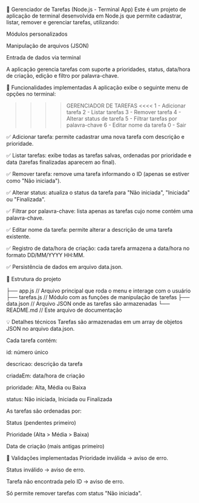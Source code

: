 ﻿📝 Gerenciador de Tarefas (Node.js - Terminal App)
Este é um projeto de aplicação de terminal desenvolvida em Node.js que permite cadastrar, listar, remover e gerenciar tarefas, utilizando:

Módulos personalizados

Manipulação de arquivos (JSON)

Entrada de dados via terminal

A aplicação gerencia tarefas com suporte a prioridades, status, data/hora de criação, edição e filtro por palavra-chave.

🎯 Funcionalidades implementadas
A aplicação exibe o seguinte menu de opções no terminal:

 >>>> GERENCIADOR DE TAREFAS <<<<
1 - Adicionar tarefa
2 - Listar tarefas
3 - Remover tarefa
4 - Alterar status de tarefa
5 - Filtrar tarefas por palavra-chave
6 - Editar nome da tarefa
0 - Sair

✅ Adicionar tarefa: permite cadastrar uma nova tarefa com descrição e prioridade.

✅ Listar tarefas: exibe todas as tarefas salvas, ordenadas por prioridade e data (tarefas finalizadas aparecem ao final).

✅ Remover tarefa: remove uma tarefa informando o ID (apenas se estiver como "Não iniciada").

✅ Alterar status: atualiza o status da tarefa para "Não iniciada", "Iniciada" ou "Finalizada".

✅ Filtrar por palavra-chave: lista apenas as tarefas cujo nome contém uma palavra-chave.

✅ Editar nome da tarefa: permite alterar a descrição de uma tarefa existente.

✅ Registro de data/hora de criação: cada tarefa armazena a data/hora no formato DD/MM/YYYY HH:MM.

✅ Persistência de dados em arquivo data.json.

📂 Estrutura do projeto

  ├── app.js          // Arquivo principal que roda o menu e interage com o usuário
  ├── tarefas.js      // Módulo com as funções de manipulação de tarefas
  ├── data.json       // Arquivo JSON onde as tarefas são armazenadas
  └── README.md       // Este arquivo de documentação

💡 Detalhes técnicos
Tarefas são armazenadas em um array de objetos JSON no arquivo data.json.

Cada tarefa contém:

id: número único

descricao: descrição da tarefa

criadaEm: data/hora de criação

prioridade: Alta, Média ou Baixa

status: Não iniciada, Iniciada ou Finalizada

As tarefas são ordenadas por:

Status (pendentes primeiro)

Prioridade (Alta > Média > Baixa)

Data de criação (mais antigas primeiro)

📌 Validações implementadas
Prioridade inválida → aviso de erro.

Status inválido → aviso de erro.

Tarefa não encontrada pelo ID → aviso de erro.

Só permite remover tarefas com status "Não iniciada".
